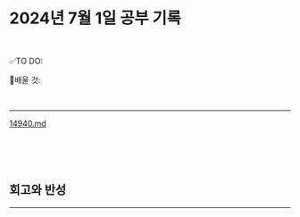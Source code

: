 # 2024년 7월 1일 공부 기록 

<br>

✅TO DO: 



💭배울 것:


<br>

---

[14940.md](..%2F..%2F..%2FAlgorithm%2FSolvedProblem%2F%EB%B0%B1%EC%A4%80%ED%81%B4%EB%9E%98%EC%8A%A4%2F%ED%81%B4%EB%9E%98%EC%8A%A43%2F14940.md)

<br><br><br>





## 회고와 반성

---

